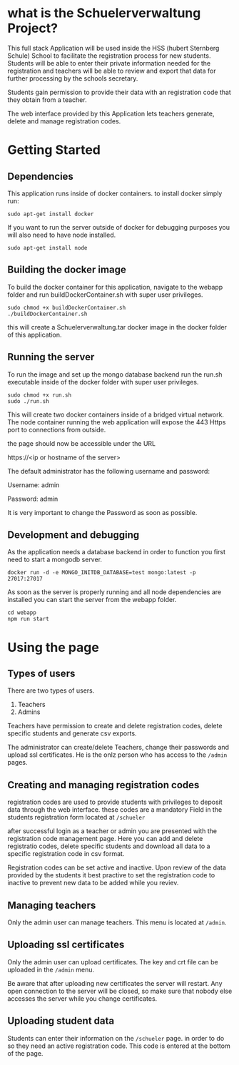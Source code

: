 # what is the Schuelerverwaltung Project?
This full stack Application will be used inside the HSS (hubert Sternberg Schule) School to facilitate the registration process for new students. 
Students will be able to enter their private information needed for the registration and teachers will be able to review and export that data for further processing by the schools secretary. 

Students gain permission to provide their data with an registration code that they obtain from a teacher. 

The web interface provided by this Application lets teachers generate, delete and manage registration codes. 
# Getting Started
## Dependencies
This application runs inside of docker containers.
to install docker simply run:

```
sudo apt-get install docker
```

If you want to run the server outside of docker for debugging purposes you will also need to have node installed.

```
sudo apt-get install node
```

## Building the docker image

To build the docker container for this application, navigate to the webapp folder and run buildDockerContainer.sh with super user privileges. 

```
sudo chmod +x buildDockerContainer.sh
./buildDockerContainer.sh
```
this will create a Schuelerverwaltung.tar docker image in the docker folder of this application.

## Running the  server

To run the image and set up the mongo database backend run the run.sh executable inside of the docker folder with super user privileges.
```
sudo chmod +x run.sh
sudo ./run.sh
```
This will create two docker containers inside of a bridged virtual network. The node container running the web application will expose the 443 Https port to connections from outside.

the page should now be accessible under the URL

https://\<ip or hostname of the server>

The default administrator has the following username and password:

Username: admin

Password: admin

It is very important to change the Password as soon as possible.

## Development and debugging
As the application needs a database backend in order to function you first need to start a mongodb server.

```
docker run -d -e MONGO_INITDB_DATABASE=test mongo:latest -p 27017:27017
```

As soon as the server is properly running and all node dependencies are installed you can start the server from the webapp folder.
```
cd webapp
npm run start
```

# Using the page
## Types of users
There are two types of users.

1. Teachers
2. Admins

Teachers have permission to create and delete registration codes, delete specific students and generate csv exports.

The administrator can create/delete Teachers, change their passwords and upload ssl certificates. He is the onlz person who has access to the `/admin` pages.

## Creating and managing registration codes

registration codes are used to provide students with privileges to deposit data through the web interface. these codes are a mandatory Field in the students registration form located at `/schueler`

after successful login as a teacher or admin you are presented with the registration code management page. Here you can add and delete registratio codes, delete specific students and download all data to a specific registration code in csv format.

Registration codes can be set active and inactive. Upon review of the data provided by the students it best practive to set the registration code to inactive to prevent new data to be added while you reviev.

## Managing teachers

Only the admin user can manage teachers. This menu is located at `/admin`.

## Uploading ssl certificates
Only the admin user can upload certificates. The key and crt file can be uploaded in the `/admin` menu.

Be aware that after uploading new certificates the server will restart. Any open connection to the server will be closed, so make sure that nobody else accesses the server while you change certificates.

## Uploading student data
Students can enter their information on the `/schueler` page. in order to do so they need an active registration code. This code is entered at the bottom of the page.